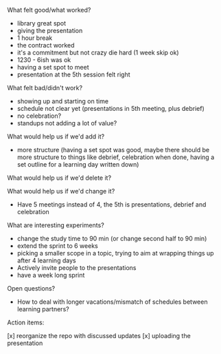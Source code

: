 What felt good/what worked?
- library great spot
- giving the presentation
- 1 hour break
- the contract worked
- it's a commitment but not crazy die hard (1 week skip ok)
- 1230 - 6ish was ok
- having a set spot to meet
- presentation at the 5th session felt right

What felt bad/didn't work?
- showing up and starting on time
- schedule not clear yet (presentations in 5th meeting, plus debrief)
- no celebration?
- standups not adding a lot of value?

What would help us if we'd add it?
- more structure (having a set spot was good, maybe there should be more structure to things like debrief, celebration when done, having a set outline for a learning day written down)

What would help us if we'd delete it?

What would help us if we'd change it?
- Have 5 meetings instead of 4, the 5th is presentations, debrief and celebration

What are interesting experiments?
- change the study time to 90 min (or change second half to 90 min)
- extend the sprint to 6 weeks
- picking a smaller scope in a topic, trying to aim at wrapping things up after 4 learning days
- Actively invite people to the presentations
- have a week long sprint

Open questions?
- How to deal with longer vacations/mismatch of schedules between learning partners?

Action items:

[x] reorganize the repo with discussed updates
[x] uploading the presentation
